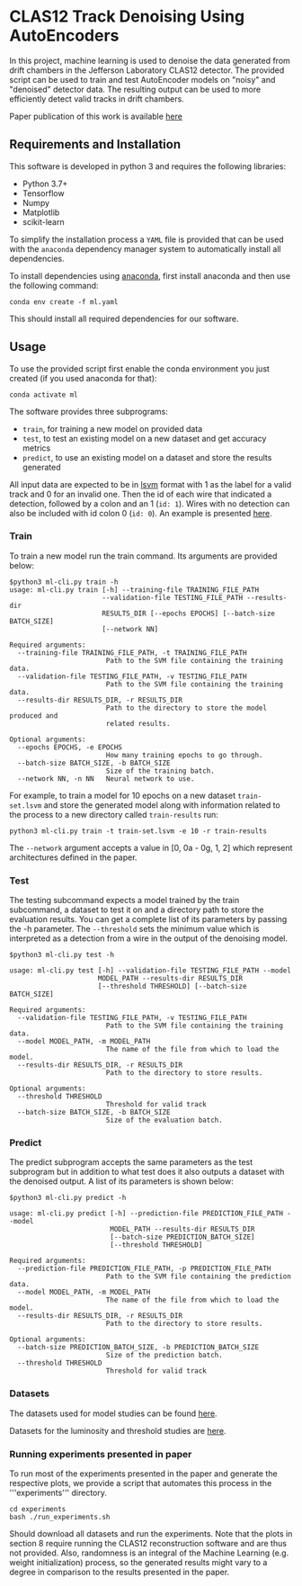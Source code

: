 # CLAS12 Track Denoising Using AutoEncoders

In this project, machine learning is used to denoise the data generated from drift chambers in the Jefferson Laboratory CLAS12 detector. The provided script can be used to train and test AutoEncoder models on "noisy" and "denoised" detector data. The resulting output can be used to more efficiently detect valid tracks in drift chambers.

Paper publication of this work is available [here](https://www.sciencedirect.com/science/article/abs/pii/S0010465521003131)

## Requirements and Installation

This software is developed in python 3 and requires the following libraries:
- Python 3.7+
- Tensorflow
- Numpy
- Matplotlib
- scikit-learn

To simplify the installation process a `YAML` file is provided that can be used with the `anaconda` dependency manager system to automatically install all dependencies.

To install dependencies using [anaconda](https://www.anaconda.com/), first install anaconda and then use the following command:

`conda env create -f ml.yaml`

This should install all required dependencies for our software.

## Usage

To use the provided script first enable the conda environment you just created (if you used anaconda for that):

`conda activate ml`

The software provides three subprograms:
- `train`, for training a new model on provided data
- `test`, to test an existing model on a new dataset and get accuracy metrics
- `predict`, to use an existing model on a dataset and store the results generated

All input data are expected to be in [lsvm](https://www.cs.cornell.edu/people/tj/svm_light/) format with 1 as the label for a valid track and 0 for an invalid one. Then the id of each wire that indicated a detection, followed by a colon and an 1 (`id: 1`). Wires with no detection can also be included with id colon 0 (`id: 0`).
An example is presented [here](https://userweb.jlab.org/~gavalian/ML/2021/Denoise/dc_denoise_one_track_1.lsvm).

### Train

To train a new model run the train command. Its arguments are provided below:

```
$python3 ml-cli.py train -h
usage: ml-cli.py train [-h] --training-file TRAINING_FILE_PATH
                       --validation-file TESTING_FILE_PATH --results-dir
                       RESULTS_DIR [--epochs EPOCHS] [--batch-size BATCH_SIZE]
                       [--network NN]

Required arguments:
  --training-file TRAINING_FILE_PATH, -t TRAINING_FILE_PATH
                        Path to the SVM file containing the training data.
  --validation-file TESTING_FILE_PATH, -v TESTING_FILE_PATH
                        Path to the SVM file containing the training data.
  --results-dir RESULTS_DIR, -r RESULTS_DIR
                        Path to the directory to store the model produced and
                        related results.

Optional arguments:
  --epochs EPOCHS, -e EPOCHS
                        How many training epochs to go through.
  --batch-size BATCH_SIZE, -b BATCH_SIZE
                        Size of the training batch.
  --network NN, -n NN   Neural network to use.
```

For example, to train a model for 10 epochs on a new dataset `train-set.lsvm` and store the generated model along with information related to the process to a new directory called `train-results` run:

`python3 ml-cli.py train -t train-set.lsvm -e 10 -r train-results`

The `--network` argument accepts a value in [0, 0a - 0g, 1, 2] which represent architectures defined in the paper.

### Test

The testing subcommand expects a model trained by the train subcommand, a dataset to test it on and a directory path to store the evaluation results. You can get a complete list of its parameters by passing the -h parameter. The `--threshold` sets the minimum value which is interpreted as a detection from a wire in the output of the denoising model.

```
$python3 ml-cli.py test -h

usage: ml-cli.py test [-h] --validation-file TESTING_FILE_PATH --model
                      MODEL_PATH --results-dir RESULTS_DIR
                      [--threshold THRESHOLD] [--batch-size BATCH_SIZE]

Required arguments:
  --validation-file TESTING_FILE_PATH, -v TESTING_FILE_PATH
                        Path to the SVM file containing the training data.
  --model MODEL_PATH, -m MODEL_PATH
                        The name of the file from which to load the model.
  --results-dir RESULTS_DIR, -r RESULTS_DIR
                        Path to the directory to store results.

Optional arguments:
  --threshold THRESHOLD
                        Threshold for valid track
  --batch-size BATCH_SIZE, -b BATCH_SIZE
                        Size of the evaluation batch.
```

### Predict

The predict subprogram accepts the same parameters as the test subprogram but in addition to what test does it also outputs a dataset with the denoised output. A list of its parameters is shown below:

```
$python3 ml-cli.py predict -h

usage: ml-cli.py predict [-h] --prediction-file PREDICTION_FILE_PATH --model
                         MODEL_PATH --results-dir RESULTS_DIR
                         [--batch-size PREDICTION_BATCH_SIZE]
                         [--threshold THRESHOLD]

Required arguments:
  --prediction-file PREDICTION_FILE_PATH, -p PREDICTION_FILE_PATH
                        Path to the SVM file containing the prediction data.
  --model MODEL_PATH, -m MODEL_PATH
                        The name of the file from which to load the model.
  --results-dir RESULTS_DIR, -r RESULTS_DIR
                        Path to the directory to store results.

Optional arguments:
  --batch-size PREDICTION_BATCH_SIZE, -b PREDICTION_BATCH_SIZE
                        Size of the prediction batch.
  --threshold THRESHOLD
                        Threshold for valid track
```

### Datasets

The datasets used for model studies can be found [here](https://userweb.jlab.org/~gavalian/ML/2021/Denoise/).

Datasets for the luminosity and threshold studies are [here](https://userweb.jlab.org/~gavalian/ML/2021/Denoise/luminocity_fixed/).

### Running experiments presented in paper

To run most of the experiments presented in the paper and generate the respective plots, we provide a script that automates this process in the '''experiments''' directory.

```
cd experiments
bash ./run_experiments.sh
```

Should download all datasets and run the experiments.
Note that the plots in section 8 require running the CLAS12 reconstruction software and are thus not provided. Also, randomness is an integral of the Machine Learning (e.g. weight initialization) process, so the generated results might vary to a degree in comparison to the results presented in the paper.
